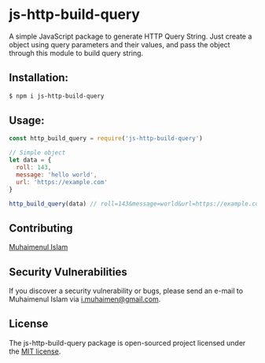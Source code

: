 # js-http-build-query
A simple JavaScript package to generate HTTP Query String. Just create a object using query parameters and their values, and pass the object through this module to build query string.

## Installation:

```bash
$ npm i js-http-build-query
```

## Usage:

```javascript
const http_build_query = require('js-http-build-query')

// Simple object
let data = {
  roll: 143,
  message: 'hello world',
  url: 'https://example.com'
}

http_build_query(data) // roll=143&message=world&url=https://example.com
```

## Contributing

[Muhaimenul Islam](https://github.com/muhaimenul)

## Security Vulnerabilities

If you discover a security vulnerability or bugs, please send an e-mail to Muhaimenul Islam via [i.muhaimen@gmail.com](mailto:i.muhaimen@gmail.com).

## License

The js-http-build-query package is open-sourced project licensed under the [MIT license](https://opensource.org/licenses/MIT).
